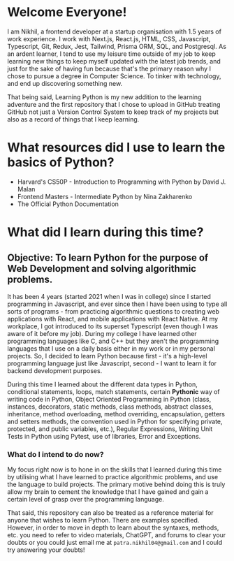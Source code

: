 # Welcome Everyone!

I am Nikhil, a frontend developer at a startup organisation with 1.5 years of work experience. I work with Next.js, React.js, HTML, CSS, Javascript, Typescript, Git, Redux, Jest, Tailwind, Prisma ORM, SQL, and Postgresql. As an ardent learner, I tend to use my leisure time outside of my job to keep learning new things to keep myself updated with the latest job trends, and just for the sake of having fun because that's the primary reason why I chose to pursue a degree in Computer Science. To tinker with technology, and end up discovering something new.

That being said, Learning Python is my new addition to the learning adventure and the first repository that I chose to upload in GitHub treating GitHub not just a Version Control System to keep track of my projects but also as a record of things that I keep learning.

# What resources did I use to learn the basics of Python?

- Harvard's CS50P - Introduction to Programming with Python by David J. Malan
- Frontend Masters - Intermediate Python by Nina Zakharenko
- The Official Python Documentation

# What did I learn during this time?

## Objective: To learn Python for the purpose of Web Development and solving algorithmic problems.

It has been 4 years (started 2021 when I was in college) since I started programming in Javascript, and ever since then I have been using to type all sorts of programs - from practicing algorithmic questions to creating web applications with React, and mobile applications with React Native. At my workplace, I got introduced to its superset Typescript (even though I was aware of it before my job). During my college I have learned other programming languages like C, and C++ but they aren't the programming languages that I use on a daily basis either in my work or in my personal projects. So, I decided to learn Python because first - it's a high-level programming language just like Javascript, second - I want to learn it for backend development purposes.

During this time I learned about the different data types in Python, conditional statements, loops, match statements, certain **Pythonic** way of writing code in Python, Object Oriented Programming in Python (class, instances, decorators, static methods, class methods, abstract classes, inheritance, method overloading, method overriding, encapsulation, getters and setters methods, the convention used in Python for specifying private, protected, and public variables, etc.), Regular Expressions, Writing Unit Tests in Python using Pytest, use of libraries, Error and Exceptions.

### What do I intend to do now?

My focus right now is to hone in on the skills that I learned during this time by utilising what I have learned to practice algorithmic problems, and use the language to build projects. The primary motive behind doing this is truly allow my brain to cement the knowledge that I have gained and gain a certain level of grasp over the programming language.

That said, this repository can also be treated as a reference material for anyone that wishes to learn Python. There are examples specified. However, in order to move in depth to learn about the syntaxes, methods, etc. you need to refer to video materials, ChatGPT, and forums to clear your doubts or you could just email me at `patra.nikhil04@gmail.com` and I could try answering your doubts!
